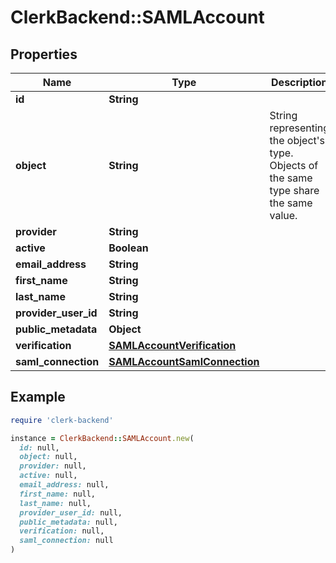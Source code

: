 # ClerkBackend::SAMLAccount

## Properties

| Name | Type | Description | Notes |
| ---- | ---- | ----------- | ----- |
| **id** | **String** |  |  |
| **object** | **String** | String representing the object&#39;s type. Objects of the same type share the same value.  |  |
| **provider** | **String** |  |  |
| **active** | **Boolean** |  |  |
| **email_address** | **String** |  |  |
| **first_name** | **String** |  | [optional] |
| **last_name** | **String** |  | [optional] |
| **provider_user_id** | **String** |  | [optional] |
| **public_metadata** | **Object** |  | [optional] |
| **verification** | [**SAMLAccountVerification**](SAMLAccountVerification.md) |  |  |
| **saml_connection** | [**SAMLAccountSamlConnection**](SAMLAccountSamlConnection.md) |  | [optional] |

## Example

```ruby
require 'clerk-backend'

instance = ClerkBackend::SAMLAccount.new(
  id: null,
  object: null,
  provider: null,
  active: null,
  email_address: null,
  first_name: null,
  last_name: null,
  provider_user_id: null,
  public_metadata: null,
  verification: null,
  saml_connection: null
)
```

